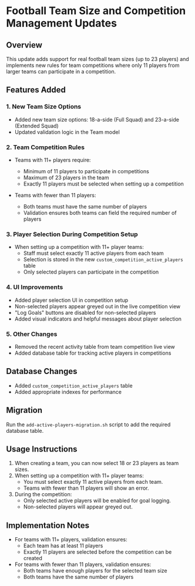 # Football Team Size and Competition Management Updates

## Overview

This update adds support for real football team sizes (up to 23 players) and implements new rules for team competitions where only 11 players from larger teams can participate in a competition.

## Features Added

### 1. New Team Size Options

- Added new team size options: 18-a-side (Full Squad) and 23-a-side (Extended Squad)
- Updated validation logic in the Team model

### 2. Team Competition Rules

- Teams with 11+ players require:

  - Minimum of 11 players to participate in competitions
  - Maximum of 23 players in the team
  - Exactly 11 players must be selected when setting up a competition

- Teams with fewer than 11 players:
  - Both teams must have the same number of players
  - Validation ensures both teams can field the required number of players

### 3. Player Selection During Competition Setup

- When setting up a competition with 11+ player teams:
  - Staff must select exactly 11 active players from each team
  - Selection is stored in the new `custom_competition_active_players` table
  - Only selected players can participate in the competition

### 4. UI Improvements

- Added player selection UI in competition setup
- Non-selected players appear greyed out in the live competition view
- "Log Goals" buttons are disabled for non-selected players
- Added visual indicators and helpful messages about player selection

### 5. Other Changes

- Removed the recent activity table from team competition live view
- Added database table for tracking active players in competitions

## Database Changes

- Added `custom_competition_active_players` table
- Added appropriate indexes for performance

## Migration

Run the `add-active-players-migration.sh` script to add the required database table.

## Usage Instructions

1. When creating a team, you can now select 18 or 23 players as team sizes.
2. When setting up a competition with 11+ player teams:
   - You must select exactly 11 active players from each team.
   - Teams with fewer than 11 players will show an error.
3. During the competition:
   - Only selected active players will be enabled for goal logging.
   - Non-selected players will appear greyed out.

## Implementation Notes

- For teams with 11+ players, validation ensures:
  - Each team has at least 11 players
  - Exactly 11 players are selected before the competition can be created
- For teams with fewer than 11 players, validation ensures:
  - Both teams have enough players for the selected team size
  - Both teams have the same number of players
